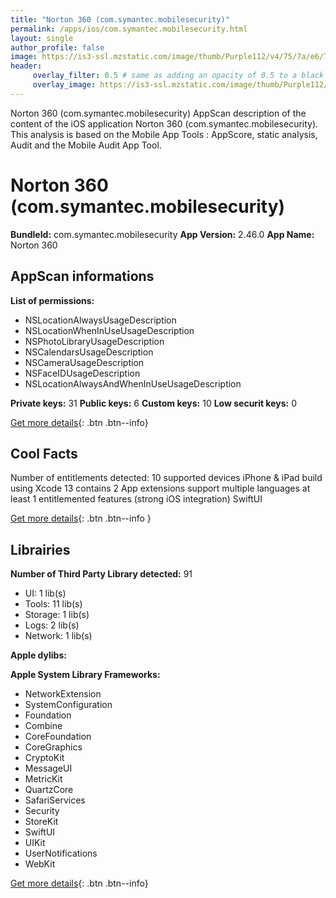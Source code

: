 ```yaml
---
title: "Norton 360 (com.symantec.mobilesecurity)"
permalink: /apps/ios/com.symantec.mobilesecurity.html
layout: single
author_profile: false
image: https://is3-ssl.mzstatic.com/image/thumb/Purple112/v4/75/7a/e6/757ae692-cddb-a098-cf14-42b1085fd207/AppIcon-0-0-1x_U007emarketing-0-7-0-85-220.png/512x512bb.jpg
header: 
     overlay_filter: 0.5 # same as adding an opacity of 0.5 to a black background
     overlay_image: https://is3-ssl.mzstatic.com/image/thumb/Purple112/v4/75/7a/e6/757ae692-cddb-a098-cf14-42b1085fd207/AppIcon-0-0-1x_U007emarketing-0-7-0-85-220.png/512x512bb.jpg
---
```

Norton 360 (com.symantec.mobilesecurity) AppScan description of the content of the iOS application Norton 360 (com.symantec.mobilesecurity). This analysis is based on the Mobile App Tools : AppScore, static analysis, Audit and the Mobile Audit App Tool.

# Norton 360 (com.symantec.mobilesecurity)

**BundleId:** com.symantec.mobilesecurity
**App Version:** 2.46.0
**App Name:** Norton 360


## AppScan informations 

**List of permissions:** 
- NSLocationAlwaysUsageDescription
- NSLocationWhenInUseUsageDescription
- NSPhotoLibraryUsageDescription
- NSCalendarsUsageDescription
- NSCameraUsageDescription
- NSFaceIDUsageDescription
- NSLocationAlwaysAndWhenInUseUsageDescription
  
  
**Private keys:** 31
**Public keys:** 6
**Custom keys:** 10
**Low securit keys:** 0
  
[Get more details](/pricing.html){: .btn .btn--info}

## Cool Facts

Number of entitlements detected: 10
supported devices iPhone & iPad
build using Xcode 13
contains 2 App extensions
support multiple languages
at least 1 entitlemented features (strong iOS integration)
SwiftUI
  
[Get more details](/pricing.html){: .btn .btn--info }

## Librairies 
**Number of Third Party Library detected:** 91
- UI: 1 lib(s)
- Tools: 11 lib(s)
- Storage: 1 lib(s)
- Logs: 2 lib(s)
- Network: 1 lib(s)


**Apple dylibs:**


**Apple System Library Frameworks:**
- NetworkExtension
- SystemConfiguration
- Foundation
- Combine
- CoreFoundation
- CoreGraphics
- CryptoKit
- MessageUI
- MetricKit
- QuartzCore
- SafariServices
- Security
- StoreKit
- SwiftUI
- UIKit
- UserNotifications
- WebKit


  
[Get more details](/pricing.html){: .btn .btn--info}

